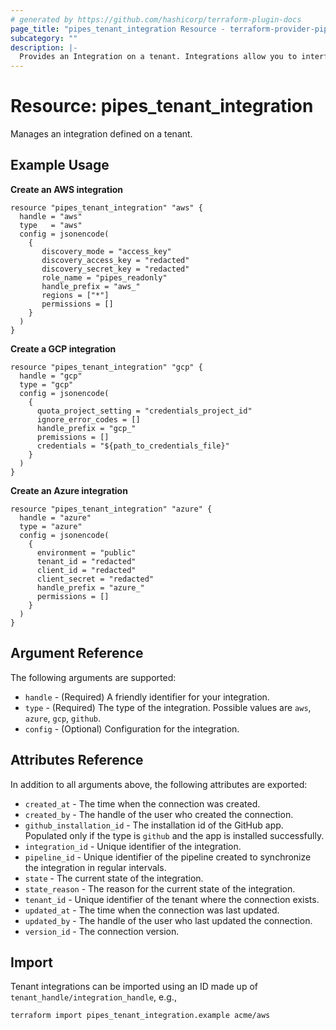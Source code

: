 ```yaml
---
# generated by https://github.com/hashicorp/terraform-plugin-docs
page_title: "pipes_tenant_integration Resource - terraform-provider-pipes"
subcategory: ""
description: |-
  Provides an Integration on a tenant. Integrations allow you to interface with external systems and manage resources including connections, connection folders among others.
---
```


# Resource: pipes_tenant_integration

Manages an integration defined on a tenant.

## Example Usage

**Create an AWS integration**

```hcl
resource "pipes_tenant_integration" "aws" {
  handle = "aws"
  type   = "aws"
  config = jsonencode(
    {
       discovery_mode = "access_key"
       discovery_access_key = "redacted"
       discovery_secret_key = "redacted"
       role_name = "pipes_readonly"
       handle_prefix = "aws_"
       regions = ["*"]
       permissions = []
    }
  )
}
```

**Create a GCP integration**

```hcl
resource "pipes_tenant_integration" "gcp" {
  handle = "gcp"
  type = "gcp"
  config = jsonencode(
    {
      quota_project_setting = "credentials_project_id"
      ignore_error_codes = []
      handle_prefix = "gcp_"
      premissions = []
      credentials = "${path_to_credentials_file}"
    } 
  )
}
```

**Create an Azure integration**

```hcl
resource "pipes_tenant_integration" "azure" {
  handle = "azure"
  type = "azure"
  config = jsonencode(
    {
      environment = "public"
      tenant_id = "redacted"
      client_id = "redacted"
      client_secret = "redacted"
      handle_prefix = "azure_"
      permissions = []
    }
  )
}
```

## Argument Reference

The following arguments are supported:

- `handle` - (Required) A friendly identifier for your integration.
- `type` - (Required) The type of the integration. Possible values are `aws`, `azure`, `gcp`, `github`.
- `config` - (Optional) Configuration for the integration.

## Attributes Reference

In addition to all arguments above, the following attributes are exported:

- `created_at` - The time when the connection was created.
- `created_by` - The handle of the user who created the connection.
- `github_installation_id` - The installation id of the GitHub app. Populated only if the type is `github` and the app is installed successfully.
- `integration_id` - Unique identifier of the integration.
- `pipeline_id` - Unique identifier of the pipeline created to synchronize the integration in regular intervals.
- `state` - The current state of the integration.
- `state_reason` - The reason for the current state of the integration.
- `tenant_id` - Unique identifier of the tenant where the connection exists.
- `updated_at` - The time when the connection was last updated.
- `updated_by` - The handle of the user who last updated the connection.
- `version_id` - The connection version.

## Import

Tenant integrations can be imported using an ID made up of `tenant_handle/integration_handle`, e.g.,

```sh
terraform import pipes_tenant_integration.example acme/aws
```
